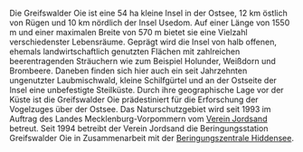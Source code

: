 Die Greifswalder Oie ist eine 54 ha kleine Insel in der Ostsee, 12 km östlich von Rügen und 10 km nördlich der Insel Usedom. Auf einer Länge von 1550 m und einer maximalen Breite von 570 m bietet sie eine Vielzahl verschiedenster Lebensräume. Geprägt wird die Insel von halb offenen, ehemals landwirtschaftlich genutzten Flächen mit zahlreichen beerentragenden Sträuchern wie zum Beispiel Holunder, Weißdorn und Brombeere. Daneben finden sich hier auch ein seit Jahrzehnten ungenutzter Laubmischwald, kleine Schilfgürtel und an der Ostseite der Insel eine unbefestigte Steilküste. Durch ihre geographische Lage vor der Küste ist die Greifswalder Oie prädestiniert für die Erforschung der Vogelzuges über der Ostsee. Das Naturschutzgebiet wird seit 1993 im Auftrag des Landes Mecklenburg-Vorpommern vom [Verein Jordsand](https://www.jordsand.de/) betreut. Seit 1994 betreibt der Verein Jordsand die Beringungsstation Greifswalder Oie in Zusammenarbeit mit der [Beringungszentrale Hiddensee](https://www.beringungszentrale-hiddensee.de/).
